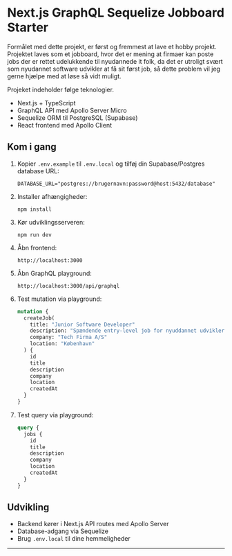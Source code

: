 # Next.js GraphQL Sequelize Jobboard Starter

Formålet med dette projekt, er først og fremmest at lave et hobby projekt. Projektet laves som et jobboard, hvor det er mening at firmaer kan poste jobs der er rettet udelukkende til nyudannede it folk, da det er utroligt svært som nyudannet software udvikler at få sit først job, så dette problem vil jeg gerne hjælpe med at løse så vidt muligt.

Projeket indeholder følge teknologier.

- Next.js + TypeScript
- GraphQL API med Apollo Server Micro
- Sequelize ORM til PostgreSQL (Supabase)
- React frontend med Apollo Client


## Kom i gang

1. Kopier `.env.example` til `.env.local` og tilføj din Supabase/Postgres database URL:
   ```
   DATABASE_URL="postgres://brugernavn:password@host:5432/database"
   ```

2. Installer afhængigheder:
   ```
   npm install
   ```

3. Kør udviklingsserveren:
   ```
   npm run dev
   ```

4. Åbn frontend:
   ```
   http://localhost:3000
   ```

5. Åbn GraphQL playground:
   ```
   http://localhost:3000/api/graphql
   ```

6. Test mutation via playground:
   ```graphql
   mutation {
     createJob(
       title: "Junior Software Developer"
       description: "Spændende entry-level job for nyuddannet udvikler."
       company: "Tech Firma A/S"
       location: "København"
     ) {
       id
       title
       description
       company
       location
       createdAt
     }
   }
   ```

7. Test query via playground:
   ```graphql
   query {
     jobs {
       id
       title
       description
       company
       location
       createdAt
     }
   }
   ```

## Udvikling

- Backend kører i Next.js API routes med Apollo Server
- Database-adgang via Sequelize
- Brug `.env.local` til dine hemmeligheder

---

